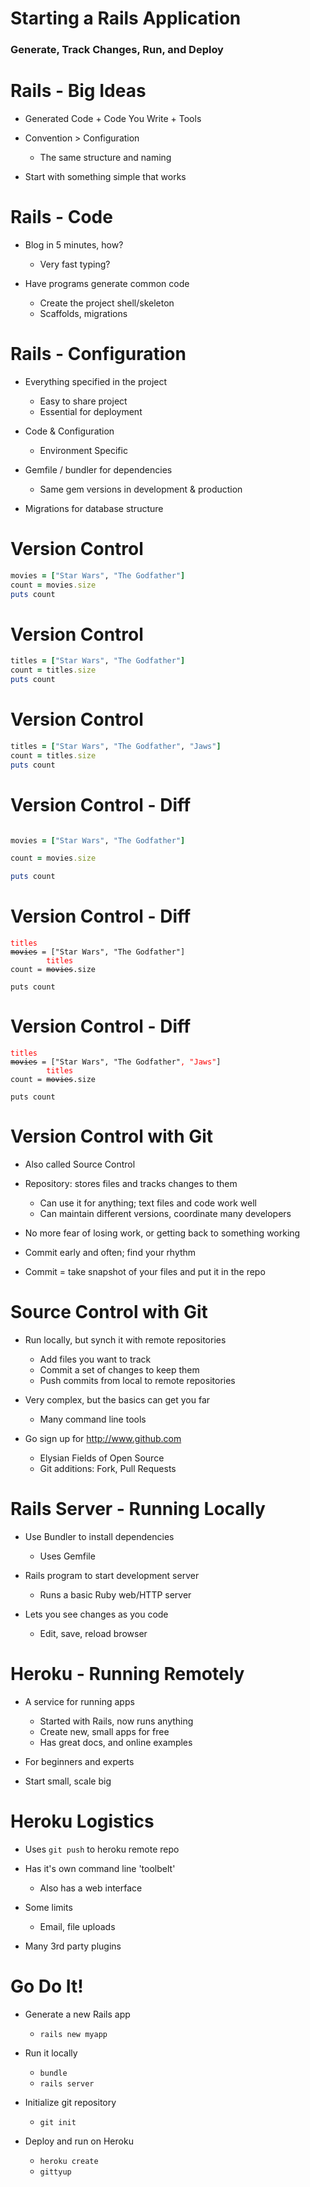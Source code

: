 <!SLIDE subsection>
# Starting a Rails Application

### Generate, Track Changes, Run, and Deploy ###

<!SLIDE bullets>
# Rails - Big Ideas

* Generated Code + Code You Write + Tools

* Convention > Configuration
  * The same structure and naming

* Start with something simple that works


<!SLIDE bullets>
# Rails - Code

* Blog in 5 minutes, how?
  * Very fast typing?

* Have programs generate common code
  * Create the project shell/skeleton
  * Scaffolds, migrations


<!SLIDE bullets>
# Rails - Configuration

* Everything specified in the project
  * Easy to share project
  * Essential for deployment

* Code & Configuration
  * Environment Specific

* Gemfile / bundler for dependencies
  * Same gem versions in development & production

* Migrations for database structure


<!SLIDE bullets>
# Version Control

```ruby
movies = ["Star Wars", "The Godfather"]
count = movies.size
puts count
```

<!SLIDE bullets>
# Version Control

```ruby
titles = ["Star Wars", "The Godfather"]
count = titles.size
puts count
```

<!SLIDE bullets>
# Version Control

```ruby
titles = ["Star Wars", "The Godfather", "Jaws"]
count = titles.size
puts count
```


<!SLIDE bullets>
# Version Control - Diff

```ruby

movies = ["Star Wars", "The Godfather"]

count = movies.size

puts count
```

<!SLIDE bullets>
# Version Control - Diff

<pre><code class="ruby"><span style="color: red">titles</span>
<strike>movies</strike> = ["Star Wars", "The Godfather"]
&nbsp;&nbsp;&nbsp;&nbsp;&nbsp;&nbsp;&nbsp; <span style="color: red">titles</span>
count = <strike>movies</strike>.size

puts count
</code></pre>

<!SLIDE bullets>
# Version Control - Diff

<pre><code class="ruby"><span style="color: red">titles</span>
<strike>movies</strike> = ["Star Wars", "The Godfather"<span style="color: red">, "Jaws"</span>]
&nbsp;&nbsp;&nbsp;&nbsp;&nbsp;&nbsp;&nbsp; <span style="color: red">titles</span>
count = <strike>movies</strike>.size

puts count
</code></pre>

<!SLIDE bullets>
# Version Control with Git

* Also called Source Control

* Repository: stores files and tracks changes to them
  * Can use it for anything; text files and code work well
  * Can maintain different versions, coordinate many developers

* No more fear of losing work, or getting back to something working

* Commit early and often; find your rhythm

* Commit = take snapshot of your files and put it in the repo


<!SLIDE bullets>
# Source Control with Git

* Run locally, but synch it with remote repositories
  * Add files you want to track
  * Commit a set of changes to keep them
  * Push commits from local to remote repositories

* Very complex, but the basics can get you far
  * Many command line tools

* Go sign up for <http://www.github.com>
  * Elysian Fields of Open Source 
  * Git additions: Fork, Pull Requests

<!SLIDE bullets>
# Rails Server - Running Locally

* Use Bundler to install dependencies
  * Uses Gemfile

* Rails program to start development server
  * Runs a basic Ruby web/HTTP server

* Lets you see changes as you code
  * Edit, save, reload browser


<!SLIDE bullets>
# Heroku - Running Remotely

* A service for running apps
  * Started with Rails, now runs anything
  * Create new, small apps for free
  * Has great docs, and online examples

* For beginners and experts

* Start small, scale big


<!SLIDE bullets>
# Heroku Logistics

* Uses `git push` to heroku remote repo

* Has it's own command line 'toolbelt'
  * Also has a web interface

* Some limits
  * Email, file uploads

* Many 3rd party plugins


<!SLIDE bullets>
# Go Do It!

* Generate a new Rails app
  * `rails new myapp`

* Run it locally
  * `bundle`
  * `rails server`

* Initialize git repository
  * `git init`

* Deploy and run on Heroku
  * `heroku create`
  * `gittyup`
